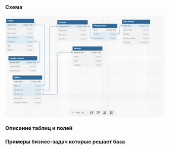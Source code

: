### Cхема
![alt text](https://github.com/AntonKurapov66/OTUS_DB/blob/main/hw_01/diagram.PNG)

### Описание таблиц и полей

### Примеры бизнес-задач которые решает база
